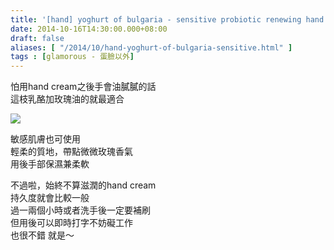 ```yaml
---
title: '[hand] yoghurt of bulgaria - sensitive probiotic renewing hand cream'
date: 2014-10-16T14:30:00.000+08:00
draft: false
aliases: [ "/2014/10/hand-yoghurt-of-bulgaria-sensitive.html" ]
tags : [glamorous - 蛋臉以外]
---
```


怕用hand cream之後手會油膩膩的話  
這枝乳酪加玫瑰油的就最適合  

![](/images/yoghurtofbulgariahand.jpg)

敏感肌膚也可使用  
輕柔的質地，帶點微微玫瑰香氣  
用後手部保濕兼柔軟  
  
不過啦，始終不算滋潤的hand cream  
持久度就會比較一般  
過一兩個小時或者洗手後一定要補刷  
但用後可以即時打字不妨礙工作  
也很不錯 就是～
